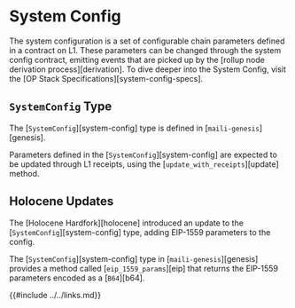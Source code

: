 # System Config

The system configuration is a set of configurable chain parameters
defined in a contract on L1. These parameters can be changed through
the system config contract, emitting events that are picked up by
the [rollup node derivation process][derivation]. To dive deeper
into the System Config, visit the
[OP Stack Specifications][system-config-specs].

## `SystemConfig` Type

The [`SystemConfig`][system-config] type is defined in
[`maili-genesis`][genesis].

Parameters defined in the [`SystemConfig`][system-config] are expected to be
updated through L1 receipts, using the [`update_with_receipts`][update] method.

## Holocene Updates

The [Holocene Hardfork][holocene] introduced an update to the
[`SystemConfig`][system-config] type, adding EIP-1559 parameters to the config.

The [`SystemConfig`][system-config] type in [`maili-genesis`][genesis] provides
a method called [`eip_1559_params`][eip] that returns the EIP-1559 parameters
encoded as a [`B64`][b64].


<!-- Links -->

{{#include ../../links.md}}
